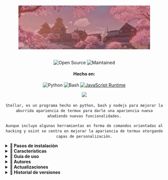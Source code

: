 <p align= "center"> <kbd> <img  src="https://github.com/Keiji821/Stellar/blob/master/images%2Fdecorations%2Fsakura.jpg?semt=ais_hybrid&w=740"width="420"> </kbd><br><br>

<div align="center">

![Open Source](https://img.shields.io/badge/Open_Source-3DA639?style=for-the-badge&logo=open-source-initiative&logoColor=white) ![Maintained](https://img.shields.io/badge/Mentenido%20(Sí)-2ea44f?style=for-the-badge)

<h4>Hecho en:</h4>

![Python](https://img.shields.io/badge/Python-3776AB?style=for-the-badge&logo=python&logoColor=white)
![Bash](https://img.shields.io/badge/Shell_Script-121011?style=for-the-badge&logo=gnu-bash&logoColor=white)
[![JavaScript Runtime](https://img.shields.io/badge/JavaScript_Runtime-Node.js-yellow?style=for-the-badge&logo=javascript&logoColor=white&color=f7df1e&labelColor=000000)](https://nodejs.org/)


</div>

<div align="center">
    <img src="https://img.shields.io/badge/Stellar-6C00FF?style=for-the-badge&logo=stellar&logoColor=white&labelColor=121212"><br>
    <strong></strong>
  </div>

<div align="center">

`Stellar, es un programa hecho en python, bash y nodejs para mejorar la aburrida apariencia de termux para darle una apariencia nueva añadiendo nuevas funcionalidades.`

`Aunque incluye algunas herramientas en forma de comandos orientadas al hacking y osint se centra en mejorar la apariencia de termux otorgando capas de personalización.`
</div>

<details>
<summary><b>🔖 Pasos de instalación</b></summary>

Para instalar Stellar debe seguir los siguientes pasos:

```shell script
git clone https://github.com/Keiji821/Stellar
```

```shell script
cd Stellar
```

```shell script
bash install.sh
```

Al ejecutar el archivo `install.sh` se le abrirá una ventana de diálogo la cual es la siguiente:

![User](https://github.com/Keiji821/Stellar/blob/master/images%2Fuser.jpg)

En el campo que se muestra en la imagen es decir en el diálogo, deberá ingresar el nombre de usuario que desea usar en Stellar OS al ingresar el nombre usuario deseado debe dar clic o tocar el botón `[OK]` para continuar con la instalación.

Al continuar se le abrirá la siguiente ventana:

![Install](https://github.com/Keiji821/Stellar/blob/master/images%2Finstall.jpg)

En esta parte se empezarán a descargar las dependencias de Stellar OS y la configuración inicial.

Después se mostrará lo siguiente:

![Done](https://github.com/Keiji821/Stellar/blob/master/images%2Fdone.jpg)

La instalación se habrá completado y Stellar OS estará instalado en su termux al dar clic o tocar el botón `[OK]` su sesión de termux se reiniciará y mostrará un nuevo diseño para su terminal.

</details>

<details>
<summary><b>📑 Características</b></summary>

Stellar OS ofrece una selección de comandos, orientados al osint y hacking, estos comandos son de uso opcional el propósito principal de este proyecto es darle una nueva cara a termux sin necesidad de nada complejo, los comandos (scripts) que incluye Stellar OS son los siguientes:

| Comando       | Descripción |
|---------------|-------------|
| `reload`      | Recarga el banner del sistema. |
| `ui`          | Personaliza el banner y sus colores. |
| `uninstall`   | Desinstala Stellar por completo. |
| `update`      | Actualiza Stellar desde GitHub. |
| `bash`        | Reinicia la sesión de terminal. |
| `ia`          | Servicio de IA con API gratuita. |
| `ia-image`    | Generador de imágenes con IA. |
| `traductor`   | Traducción en tiempo real. |
| `myip`        | Muestra tu IP pública. |
| `ipinfo`      | Obtiene información de una IP. |
| `urlinfo`     | Analiza URLs. |
| `userfinder`  | Busca usuarios en múltiples plataformas. |
| `phoneinfo`   | Info de un número telefónico. |
| `metadatainfo`| Extrae metadatos de archivos. |
| `emailsearch` | Búsqueda de correos electrónicos. |
| `userinfo`    | Info de usuario de Discord (ID). |
| `serverinfo`  | Info de servidor de Discord (ID). |
| `searchinvites`| Busca invitaciones de Discord. |
| `inviteinfo`  | Analiza enlaces de invitación. |
| `profileinfo` | Metadatos de perfil de Instagram. |
| `ddos`        | Ataque DDoS (IP + puerto). |

Stellar también incluye en segundo plano una capa de protección con `TOR` ejecutándose en todo momento en su termux para su anonimato.

</details>

<details>
<summary><b>📄 Guía de uso</b></summary>

El uso es simple, se instala y empiece a usar su termux como normalmente lo hace y con el comando `ui` puede modificar aspectos del banner ya sea hacer que se muestre el arte ascii que usted desee así como ponerle color y también un fondo ya sea de color blanco o cualquier otro.

El comando `ui` también permite modificar el tema de termux el tema de fondo ya sea para cambiar el fondo oscuro que tiene por uno blanco o azul.

</details>

<details>
<summary><b>🌹 Autores</b></summary>


- Keiji821 (Desarrollador)

<h4>Contactos:</h4>

<p align="left">
  <a href="https://discord.com/users/983476283491110932">
<img src="https://img.shields.io/badge/Discord-Keiji-%235865F2?style=for-the-badge&logo=discord&logoColor=white">
  </a>
</p>

</details>


</details>


<details>
<summary><b>📌 Actualizaciones</b></summary>

<kbd>v1.0 Beta</kbd><br><br>
<kbd>
Correcciones implementadas:
-Problemas en el archivo de instalación corregidos
-Mejoras de estabilidad en el sistema</kbd><br><br>

</details>

<details>
<summary><b>📜 Historial de versiones</b></summary>

| Versión  | Estado      |  
|----------|-------------|  
|  `1.0`   | `Beta`      |  


</details>
